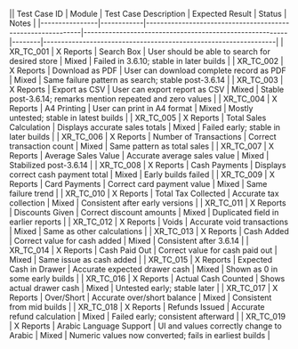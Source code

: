 || Test Case ID   | Module     | Test Case Description                                     | Expected Result                                         | Status | Notes                                                           |
|----------------|------------|------------------------------------------------------------|---------------------------------------------------------|--------|-----------------------------------------------------------------|
| XR_TC_001      | X Reports  | Search Box                                                 | User should be able to search for desired store         | Mixed  | Failed in 3.6.10; stable in later builds                        |
| XR_TC_002      | X Reports  | Download as PDF                                            | User can download complete record as PDF                | Mixed  | Same failure pattern as search; stable post-3.6.14              |
| XR_TC_003      | X Reports  | Export as CSV                                              | User can export report as CSV                           | Mixed  | Stable post-3.6.14; remarks mention repeated and zero values    |
| XR_TC_004      | X Reports  | A4 Printing                                                | User can print in A4 format                             | Mixed  | Mostly untested; stable in latest builds                       |
| XR_TC_005      | X Reports  | Total Sales Calculation                                    | Displays accurate sales totals                          | Mixed  | Failed early; stable in later builds                           |
| XR_TC_006      | X Reports  | Number of Transactions                                     | Correct transaction count                               | Mixed  | Same pattern as total sales                                     |
| XR_TC_007      | X Reports  | Average Sales Value                                        | Accurate average sales value                            | Mixed  | Stabilized post-3.6.14                                          |
| XR_TC_008      | X Reports  | Cash Payments                                              | Displays correct cash payment total                     | Mixed  | Early builds failed                                             |
| XR_TC_009      | X Reports  | Card Payments                                              | Correct card payment value                              | Mixed  | Same failure trend                                              |
| XR_TC_010      | X Reports  | Total Tax Collected                                        | Accurate tax collection                                 | Mixed  | Consistent after early versions                                |
| XR_TC_011      | X Reports  | Discounts Given                                            | Correct discount amounts                                | Mixed  | Duplicated field in earlier reports                            |
| XR_TC_012      | X Reports  | Voids                                                      | Accurate void transactions                              | Mixed  | Same as other calculations                                     |
| XR_TC_013      | X Reports  | Cash Added                                                 | Correct value for cash added                            | Mixed  | Consistent after 3.6.14                                         |
| XR_TC_014      | X Reports  | Cash Paid Out                                              | Correct value for cash paid out                         | Mixed  | Same issue as cash added                                       |
| XR_TC_015      | X Reports  | Expected Cash in Drawer                                    | Accurate expected drawer cash                           | Mixed  | Shown as 0 in some early builds                                |
| XR_TC_016      | X Reports  | Actual Cash Counted                                        | Shows actual drawer cash                                | Mixed  | Untested early; stable later                                   |
| XR_TC_017      | X Reports  | Over/Short                                                 | Accurate over/short balance                             | Mixed  | Consistent from mid builds                                     |
| XR_TC_018      | X Reports  | Refunds Issued                                             | Accurate refund calculation                             | Mixed  | Failed early; consistent afterward                             |
| XR_TC_019      | X Reports  | Arabic Language Support                                    | UI and values correctly change to Arabic                | Mixed  | Numeric values now converted; fails in earliest builds         |
